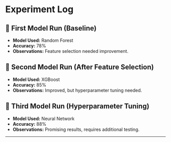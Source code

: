 # Experiment Log

## 🧪 First Model Run (Baseline)
- **Model Used:** Random Forest
- **Accuracy:** 78%
- **Observations:** Feature selection needed improvement.

## 🧪 Second Model Run (After Feature Selection)
- **Model Used:** XGBoost
- **Accuracy:** 85%
- **Observations:** Improved, but hyperparameter tuning needed.

## 🧪 Third Model Run (Hyperparameter Tuning)
- **Model Used:** Neural Network
- **Accuracy:** 88%
- **Observations:** Promising results, requires additional testing.

---
